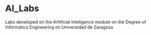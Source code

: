 # AI_Labs
Labs developed on the Artificial Inteligence module on the Degree of Informatics Engineering on Universidad de Zaragoza

